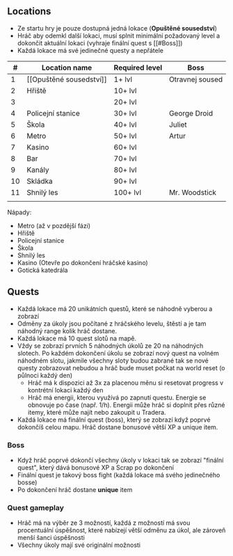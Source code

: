 ## Locations
- Ze startu hry je pouze dostupná jedná lokace (**Opuštěné sousedství**)
- Hráč aby odemkl další lokaci, musí splnit minimální požadovaný level a dokončit aktuální lokaci (vyhraje finální quest s [[#Boss]])
- Každá lokace má své jedinečné questy a nepřátele

| #   | Location name           | Required level | Boss            |
| --- | ----------------------- | -------------- | --------------- |
| 1   | [[Opuštěné sousedství]] | 1+ lvl         | Otravnej soused |
| 2   | Hřiště                  | 10+ lvl        |                 |
| 3   |                         | 20+ lvl        |                 |
| 4   | Policejní stanice       | 30+ lvl        | George Droid    |
| 5   | Škola                   | 40+ lvl        | Juliet          |
| 6   | Metro                   | 50+ lvl        | Artur           |
| 7   | Kasino                  | 60+ lvl        |                 |
| 8   | Bar                     | 70+ lvl        |                 |
| 9   | Kanály                  | 80+ lvl        |                 |
| 10  | Skládka                 | 90+ lvl        |                 |
| 11  | Shnilý les              | 100+ lvl       | Mr. Woodstick   |
|     |                         |                |                 |

Nápady:
- Metro (až v pozdější fázi)
- Hřiště
- Policejní stanice
- Škola
- Shnilý les
- Kasino (Otevře po dokončení hráčské kasino)
- Gotická katedrála

## Quests
- Každá lokace má 20 unikátních questů, které se náhodně vyberou a zobrazí
- Odměny za úkoly jsou počítané z hráčského levelu, štěstí a je tam náhodný range kolik hráč dostane.
- Každá lokace má 10 quest slotů na mapě.
- Vždy se zobrazí prvních 5 náhodných úkolů ze 20 na náhodných slotech. Po každém dokončení úkolu se zobrazí nový quest na volném náhodném slotu, jakmile všechny sloty budou zabrané tak se nové questy zobrazovat nebudou a hráč bude muset počkat na world reset (o půlnoci každý den)
	- Hráč má k dispozici až 3x za placenou měnu si resetovat progress v kontrétní lokaci každý den
	- Hráč má energii, kterou využívá po zapnutí questu. Energie se obnovuje po čase (např. 1/h). Energii může hráč si doplnit přes různé itemy, které může najít nebo zakoupit u Tradera.
- Každá lokace má finální quest (boss), který se zobrazí když poprvé dokončíš celou mapu. Hráč dostane bonusové větší XP a unique item.

### Boss
- Když hráč poprvé dokončí všechny úkoly v lokaci tak se zobrazí "finální quest", který dává bonusové XP a Scrap po dokončení
- Finální quest je takový boss fight (každá lokace má svého jedinečného bosse)
- Po dokončení hráč dostane **unique** item

### Quest gameplay
- Hráč má na výběr ze 3 možností, každá z možností má svou procentuální úspěšnost, které nabízejí větší odměnu za úkol, ale zároveň menší šanci úspěšnosti
- Všechny úkoly mají své originální možnosti